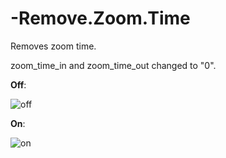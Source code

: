 # -Remove.Zoom.Time
Removes zoom time.


zoom_time_in and zoom_time_out changed to "0".

**Off**:

![off](https://user-images.githubusercontent.com/99835765/154853375-298059f9-2ce8-4939-98f6-2c256c13c7b4.gif)

**On**:

![on](https://user-images.githubusercontent.com/99835765/154853377-e8b500ac-5a5d-4433-a143-cd4b20d48150.gif)
